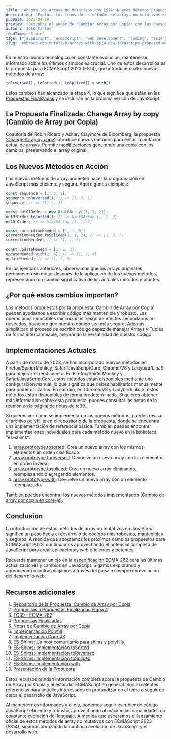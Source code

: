 ```yaml
---
title: 'Adopta los Arrays No Mutativos con ES14: Nuevos Métodos Propuestos en JavaScript'
description: "Explora los innovadores métodos de arrays no mutativos de ECMAScript 2023 (ES14), abriendo caminos para una programación eficiente y segura."
pubDate: 2023-04-29
preview: "Descubre el poder de 'Cambiar Array por Copia' con los nuevos métodos de JavaScript en ES14: toReversed(), toSorted() y toSpliced()."
author: 'José Carlos'
readTime: '5 min'
tags: ["javascript", "ecmascript", "web development", "coding", "es14"]
slug: "embrace-non-mutative-arrays-with-es14-new-javascript-proposed-methods"
---
```


En nuestro mundo tecnológico en constante evolución, mantenerse informado sobre los últimos cambios es crucial. Uno de estos desarrollos es la propuesta para ECMAScript 2023 (ES14), que introduce cuatro nuevos métodos de array:

```javascript 
toReversed(), toSorted(), toSpliced() y with()
``` 

Estos cambios han alcanzado la etapa 4, lo que significa que están en las [Propuestas Finalizadas](https://github.com/tc39/proposals/blob/HEAD/finished-proposals.md) y se incluirán en la próxima versión de JavaScript.

## La Propuesta Finalizada: Change Array by copy (Cambio de Array por Copia)

Coautoría de Robin Ricard y Ashley Claymore de Bloomberg, la propuesta ['Change Array by copy'](https://github.com/tc39/proposal-change-array-by-copy) introduce nuevos métodos para evitar la mutación actual de arrays. Permite modificaciones generando una copia con los cambios, preservando el array original.

## Los Nuevos Métodos en Acción

Los nuevos métodos de array prometen hacer la programación en JavaScript más eficiente y segura. Aquí algunos ejemplos:

```javascript
const sequence = [1, 2, 3];
sequence.toReversed(); // => [3, 2, 1]
sequence; // => [1, 2, 3]

const outOfOrder = new Uint8Array([3, 1, 2]);
outOfOrder.toSorted(); // => Uint8Array [1, 2, 3]
outOfOrder; // => Uint8Array [3, 1, 2]

const correctionNeeded = [1, 1, 3];
correctionNeeded.toSpliced(1, 1, 2); // => [1, 2, 3]
correctionNeeded; // => [1, 1, 3]

const updateNeeded = [1, 2, 3];
updateNeeded.with(2, 4); // => [1, 2, 4]
updateNeeded; // => [1, 2, 3]
```

En los ejemplos anteriores, observamos que los arrays originales permanecen sin mutar después de la aplicación de los nuevos métodos, representando un cambio significativo de los actuales métodos mutantes.

## ¿Por qué estos cambios importan?

Los métodos propuestos por la propuesta 'Cambio de Array por Copia' pueden ayudarnos a escribir código más mantenible y robusto. Las operaciones inmutables minimizan el riesgo de efectos secundarios no deseados, haciendo que nuestro código sea más seguro. Además, simplifican el proceso de escribir código capaz de manejar Arrays y Tuplas de forma intercambiable, mejorando la versatilidad de nuestro código.

## Implementaciones Actuales

A partir de marzo de 2023, se han incorporado nuevos métodos en Firefox/SpiderMonkey, Safari/JavaScriptCore, Chrome/V8 y Ladybird/LibJS para mejorar el rendimiento. En Firefox/SpiderMonkey y Safari/JavaScriptCore, estos métodos están disponibles mediante una configuración manual, lo que significa que debes habilitarlos manualmente para poder utilizarlos. En cambio, en Chrome/V8 y Ladybird/LibJS, estos métodos están disponibles de forma predeterminada. Si quieres obtener más información sobre esta propuesta, puedes consultar las notas de la reunión en la [página de notas de tc39.](https://github.com/tc39/notes/blob/HEAD/meetings/2022-03/mar-30.md#change-array-by-copy).

Si quieres ver cómo se implementaron los nuevos métodos, puedes revisar el [archivo polyfill.js](https://github.com/tc39/proposal-change-array-by-copy/blob/main/polyfill.js) en el repositorio de la propuesta, donde se encuentra una implementación de referencia básica. También puedes encontrar implementaciones individuales para cada método nuevo en la biblioteca "es-shims":

1. [array.prototype.tosorted](https://www.npmjs.com/package/array.prototype.tosorted): Crea un nuevo array con los mismos elementos en orden clasificado.
2. [array.prototype.toreversed](https://www.npmjs.com/package/array.prototype.toreversed): Devuelve un nuevo array con los elementos en orden inverso.
3. [array.prototype.tospliced](https://www.npmjs.com/package/array.prototype.tospliced): Crea un nuevo array eliminando, reemplazando o agregando elementos.
4. [array.prototype.with](https://www.npmjs.com/package/array.prototype.with): Devuelve un nuevo array con un elemento reemplazado.

También puedes encontrar los nuevos métodos implementados [(Cambio de array por copia en core-js)](https://github.com/zloirock/core-js#change-array-by-copy).

## Conclusión

La introducción de estos métodos de array no mutativos en JavaScript significa un paso hacia el desarrollo de códigos más robustos, mantenibles y seguros. A medida que adoptamos los próximos cambios propuestos para ECMAScript 2023, continuamos aprovechando el potencial completo de JavaScript para crear aplicaciones web eficientes y potentes.

Recuerda mantener un ojo en la [especificación ECMA-262](https://tc39.es/ecma262/) para las últimas actualizaciones y cambios en JavaScript. Sigamos explorando y aprendiendo mientras viajamos a través del paisaje siempre en evolución del desarrollo web.

## Recursos adicionales

1. <a href="https://github.com/tc39/proposal-change-array-by-copy" target="_blank" rel="noreferrer">Repositorio de la Propuesta: Cambio de Array por Copia</a>
2. <a href="https://github.com/tc39/proposals/commit/ad4df8435f27f39eda26db3b940ae151980c8015#diff-af1d66eb7dbbf6f66e871d26bcad07076a557256a957f558ca21e60924e2b0b7" target="_blank" rel="noreferrer">Propuestas a Propuestas Finalizadas Etapa 4</a>
3. <a href="https://tc39.es/ecma262/" target="_blank" rel="noreferrer">TC39 - ECMA-262</a>
4. <a href="https://github.com/tc39/proposals/blob/HEAD/finished-proposals.md" target="_blank" rel="noreferrer">Propuestas Finalizadas</a>
5. <a href="https://github.com/tc39/notes/blob/HEAD/meetings/2022-03/mar-30.md#change-array-by-copy" target="_blank" rel="noreferrer">Notas de Cambio de Array por Copia</a>
6. <a href="https://github.com/tc39/proposal-change-array-by-copy/blob/main/polyfill.js" target="_blank" rel="noreferrer">Implementación Polyfill</a>
7. <a href="https://github.com/zloirock/core-js#change-array-by-copy" target="_blank" rel="noreferrer">Implementación Core-JS</a>
8. <a href="https://github.com/es-shims" target="_blank" rel="noreferrer">ES-Shims: Un host comunitario para shims y polyfills</a>
9. <a href="https://www.npmjs.com/package/array.prototype.tosorted" target="_blank" rel="noreferrer">ES-Shims: Implementación toSorted</a>
10. <a href="https://www.npmjs.com/package/array.prototype.toreversed" target="_blank" rel="noreferrer">ES-Shims: Implementación toReversed</a>
11. <a href="https://www.npmjs.com/package/array.prototype.tospliced" target="_blank" rel="noreferrer">ES-Shims: Implementación toSpliced</a>
12. <a href="https://www.npmjs.com/package/array.prototype.with" target="_blank" rel="noreferrer">ES-Shims: Implementación with</a>
13. <a href="https://www.dropbox.com/s/5rabrx387snkbfn/change_array_by_copy_at_tc39_march_2022.pdf?dl=0" target="_blank" rel="noreferrer">Presentación de la Propuesta</a>

Estos recursos brindan información completa sobre la propuesta de Cambio de Array por Copia y el estándar ECMAScript en general. Son excelentes referencias para aquellos interesados en profundizar en el tema o seguir de cerca el desarrollo de JavaScript.

Al mantenernos informados y al día, podemos seguir escribiendo código JavaScript eficiente y robusto, aprovechando al máximo las capacidades en constante evolución del lenguaje. A medida que esperamos el lanzamiento oficial de estos métodos de array no mutativos con ECMAScript 2023 (ES14), sigamos abrazando la continua evolución de JavaScript y el desarrollo web.